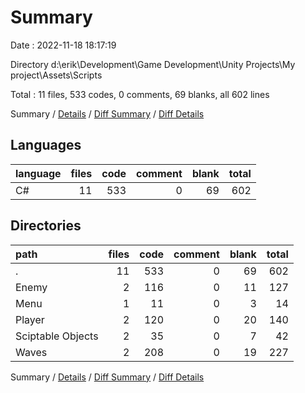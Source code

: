 # Summary

Date : 2022-11-18 18:17:19

Directory d:\\erik\\Development\\Game Development\\Unity Projects\\My project\\Assets\\Scripts

Total : 11 files,  533 codes, 0 comments, 69 blanks, all 602 lines

Summary / [Details](details.md) / [Diff Summary](diff.md) / [Diff Details](diff-details.md)

## Languages
| language | files | code | comment | blank | total |
| :--- | ---: | ---: | ---: | ---: | ---: |
| C# | 11 | 533 | 0 | 69 | 602 |

## Directories
| path | files | code | comment | blank | total |
| :--- | ---: | ---: | ---: | ---: | ---: |
| . | 11 | 533 | 0 | 69 | 602 |
| Enemy | 2 | 116 | 0 | 11 | 127 |
| Menu | 1 | 11 | 0 | 3 | 14 |
| Player | 2 | 120 | 0 | 20 | 140 |
| Sciptable Objects | 2 | 35 | 0 | 7 | 42 |
| Waves | 2 | 208 | 0 | 19 | 227 |

Summary / [Details](details.md) / [Diff Summary](diff.md) / [Diff Details](diff-details.md)